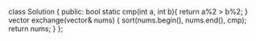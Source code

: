 <!--
 * @Author: your name
 * @Date: 2020-11-18 19:06:20
 * @LastEditTime: 2020-11-18 19:06:22
 * @LastEditors: Please set LastEditors
 * @Description: In User Settings Edit
 * @FilePath: /projects/leetcode/剑指 Offer 21. 调整数组顺序使奇数位于偶数前面.md
-->
class Solution {
public:
    bool static cmp(int a, int b){
        return a%2 > b%2;
    }
    vector<int> exchange(vector<int>& nums) {
        sort(nums.begin(), nums.end(), cmp);
        return nums;
    }
};